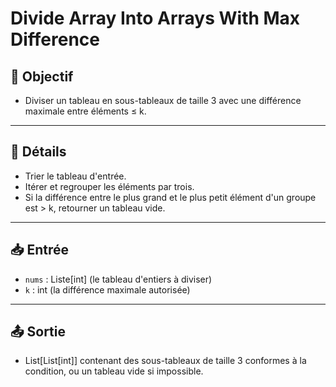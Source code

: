 # Divide Array Into Arrays With Max Difference

## 🎯 Objectif

- Diviser un tableau en sous-tableaux de taille 3 avec une différence maximale entre éléments ≤ k.

---

## 📝 Détails

- Trier le tableau d'entrée.
- Itérer et regrouper les éléments par trois.
- Si la différence entre le plus grand et le plus petit élément d'un groupe est > k, retourner un tableau vide.

---

## 📥 Entrée

- `nums` : Liste[int] (le tableau d'entiers à diviser)
- `k` : int (la différence maximale autorisée)

---

## 📤 Sortie

- List[List[int]] contenant des sous-tableaux de taille 3 conformes à la condition, ou un tableau vide si impossible.


